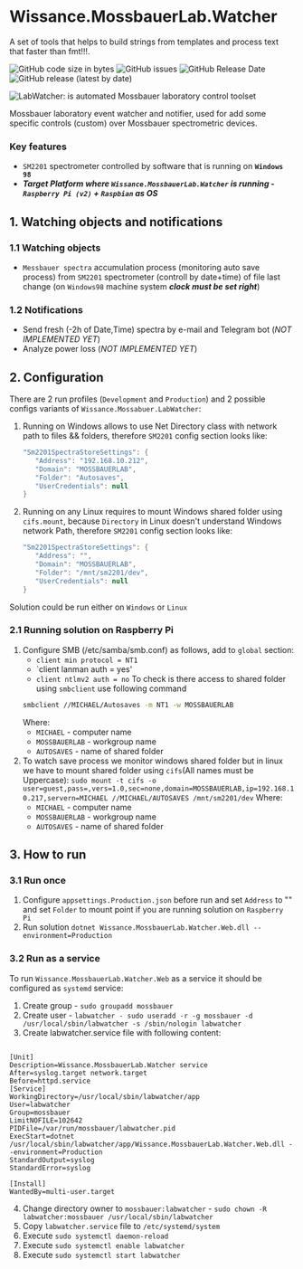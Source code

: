 # Wissance.MossbauerLab.Watcher
A set of tools that helps to build strings from templates and process text that faster than fmt!!!.


![GitHub code size in bytes](https://img.shields.io/github/languages/code-size/wissance/LabWatcher?style=plastic) 
![GitHub issues](https://img.shields.io/github/issues/wissance/LabWatcher?style=plastic)
![GitHub Release Date](https://img.shields.io/github/release-date/wissance/LabWatcher) 
![GitHub release (latest by date)](https://img.shields.io/github/downloads/wissance/LabWatcher/v0.9.2/total?style=plastic)

![LabWatcher: is automated Mossbauer laboratory control toolset](/docs/img/labwatcher.png)

Mossbauer laboratory event watcher and notifier, used for add some specific controls (custom) over Mossbauer spectrometric devices.

### Key features
* `SM2201` spectrometer controlled by software that is running on **`Windows 98`**
* ***Target Platform where `Wissance.MossbauerLab.Watcher` is running - `Raspberry Pi (v2)` + `Raspbian` as OS***

## 1. Watching objects and notifications

### 1.1 Watching objects
* `Messbauer spectra` accumulation process (monitoring auto save process) from `SM2201` spectrometer (controll by date+time)
   of file last change (on `Windows98` machine system ***clock must be set right***)

### 1.2 Notifications 

* Send fresh (-2h of Date,Time) spectra by e-mail and Telegram bot (*NOT IMPLEMENTED YET*)
* Analyze power loss (*NOT IMPLEMENTED YET*)

## 2. Configuration

There are 2 run profiles (`Development` and `Production`) and 2 possible configs variants of `Wissance.Mossabuer.LabWatcher`:

1. Running on Windows allows to use Net Directory class with network path to files && folders, therefore `SM2201` config section
   looks like:
   ```csharp
   "Sm2201SpectraStoreSettings": {
      "Address": "192.168.10.212",
      "Domain": "MOSSBAUERLAB",
      "Folder": "Autosaves",
      "UserCredentials": null
   }
   ```
   
2. Running on any Linux requires to mount Windows shared folder using `cifs.mount`, because `Directory` in Linux doesn't
   understand Windows network Path, therefore `SM2201` config section looks like:
   ```csharp
   "Sm2201SpectraStoreSettings": {
      "Address": "",
      "Domain": "MOSSBAUERLAB",
      "Folder": "/mnt/sm2201/dev",
      "UserCredentials": null
   }
   ```

Solution could be run either on `Windows` or `Linux`
### 2.1 Running solution on Raspberry Pi
1. Configure SMB (/etc/samba/smb.conf) as follows, add to `global` section:
   * `client min protocol = NT1`
   * `client lanman auth = yes'
   * `client ntlmv2 auth = no`
   To check is there access to shared folder using `smbclient` use following command
   ```bash
   smbclient //MICHAEL/Autosaves -m NT1 -w MOSSBAUERLAB
   ```
   Where:
   * `MICHAEL` - computer name
   * `MOSSBAUERLAB` - workgroup name
   * `AUTOSAVES` - name of shared folder
2. To watch save process we monitor windows shared folder but in linux we have to mount shared folder using `cifs`(All names must be Uppercase):
   `sudo mount -t cifs -o user=guest,pass=,vers=1.0,sec=none,domain=MOSSBAUERLAB,ip=192.168.10.217,servern=MICHAEL //MICHAEL/AUTOSAVES /mnt/sm2201/dev`
   Where:
   * `MICHAEL` - computer name
   * `MOSSBAUERLAB` - workgroup name
   * `AUTOSAVES` - name of shared folder
   

## 3. How to run

### 3.1 Run once
1. Configure `appsettings.Production.json` before run and set `Address` to "" and set `Folder` to mount point if you are running 
   solution on `Raspberry Pi`
2. Run solution `dotnet Wissance.MossbauerLab.Watcher.Web.dll --environment=Production`

### 3.2 Run as a service

To run `Wissance.MossbauerLab.Watcher.Web` as a service it should be configured as `systemd` service:

1. Create group - `sudo groupadd mossbauer`
2. Create user - `labwatcher - sudo useradd -r -g mossbauer -d /usr/local/sbin/labwatcher -s /sbin/nologin labwatcher`
3. Create labwatcher.service file with following content:
```

[Unit]
Description=Wissance.MossbauerLab.Watcher service
After=syslog.target network.target
Before=httpd.service
[Service]
WorkingDirectory=/usr/local/sbin/labwatcher/app
User=labwatcher
Group=mossbauer
LimitNOFILE=102642
PIDFile=/var/run/mossbauer/labwatcher.pid
ExecStart=dotnet /usr/local/sbin/labwatcher/app/Wissance.MossbauerLab.Watcher.Web.dll --environment=Production
StandardOutput=syslog
StandardError=syslog

[Install]
WantedBy=multi-user.target

```
4. Change directory owner to `mossbauer:labwatcher` - `sudo chown -R labwatcher:mossbauer /usr/local/sbin/labwatcher`
5. Copy `labwatcher.service` file to `/etc/systemd/system`
6. Execute `sudo systemctl daemon-reload`
7. Execute `sudo systemctl enable labwatcher`
8. Execute `sudo systemctl start labwatcher`